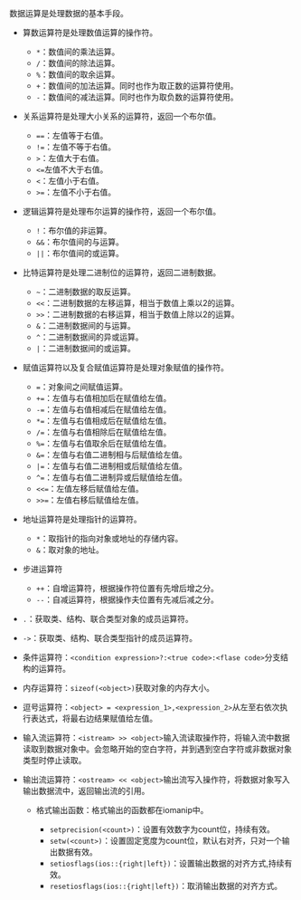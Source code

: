 数据运算是处理数据的基本手段。

* 算数运算符是处理数值运算的操作符。

    * `*`：数值间的乘法运算。
    * `/`：数值间的除法运算。
    * `%`：数值间的取余运算。
    * `+`：数值间的加法运算。同时也作为取正数的运算符使用。
    * `-`：数值间的减法运算。同时也作为取负数的运算符使用。

* 关系运算符是处理大小关系的运算符，返回一个布尔值。

    * `==`：左值等于右值。
    * `!=`：左值不等于右值。
    * `>`：左值大于右值。
    * `<=`左值不大于右值。
    * `<`：左值小于右值。
    * `>=`：左值不小于右值。

* 逻辑运算符是处理布尔运算的操作符，返回一个布尔值。

    * `!`：布尔值的非运算。
    * `&&`：布尔值间的与运算。
    * `||`：布尔值间的或运算。

* 比特运算符是处理二进制位的运算符，返回二进制数据。

    * `~`：二进制数据的取反运算。
    * `<<`：二进制数据的左移运算，相当于数值上乘以2的运算。
    * `>>`：二进制数据的右移运算，相当于数值上除以2的运算。
    * `&`：二进制数据间的与运算。
    * `^`：二进制数据间的异或运算。
    * `|`：二进制数据间的或运算。

* 赋值运算符以及复合赋值运算符是处理对象赋值的操作符。

    * `=`：对象间之间赋值运算。
    * `+=`：左值与右值相加后在赋值给左值。
    * `-=`：左值与右值相减后在赋值给左值。
    * `*=`：左值与右值相成后在赋值给左值。
    * `/=`：左值与右值相除后在赋值给左值。
    * `%=`：左值与右值取余后在赋值给左值。
    * `&=`：左值与右值二进制相与后赋值给左值。
    * `|=`：左值与右值二进制相或后赋值给左值。
    * `^=`：左值与右值二进制异或后赋值给左值。
    * `<<=`：左值左移后赋值给左值。
    * `>>=`：左值右移后赋值给左值。

* 地址运算符是处理指针的运算符。

    * `*`：取指针的指向对象或地址的存储内容。
    * `&`：取对象的地址。

* 步进运算符

    * `++`：自增运算符，根据操作符位置有先增后增之分。
    * `--`：自减运算符，根据操作夫位置有先减后减之分。

* `.`：获取类、结构、联合类型对象的成员运算符。
* `->`：获取类、结构、联合类型指针的成员运算符。

* 条件运算符：`<condition expression>?:<true code>:<flase code>`分支结构的运算符。
* 内存运算符：`sizeof(<object>)`获取对象的内存大小。
* 逗号运算符：`<object> = <expression_1>,<expression_2>`从左至右依次执行表达式，将最右边结果赋值给左值。
* 输入流运算符：`<istream> >> <object>`输入流读取操作符，将输入流中数据读取到数据对象中。会忽略开始的空白字符，并到遇到空白字符或非数据对象类型时停止读取。
* 输出流运算符：`<ostream> << <object>`输出流写入操作符，将数据对象写入输出数据流中，返回输出流的引用。

    * 格式输出函数：格式输出的函数都在iomanip中。

        * `setprecision(<count>)`：设置有效数字为count位，持续有效。
        * `setw(<count>)`：设置固定宽度为count位，默认右对齐，只对一个输出数据有效。
        * `setiosflags(ios::{right|left})`：设置输出数据的对齐方式,持续有效。
        * `resetiosflags(ios::{right|left})`：取消输出数据的对齐方式。
    